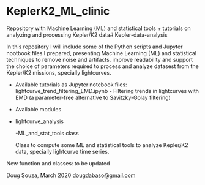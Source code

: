 # KeplerK2_ML_clinic
Repository with Machine Learning (ML) and statistical tools + tutorials on analyzing and processing Kepler/K2 data# Kepler-data-analysis

In this repository I will include some of the Python scripts and Jupyter nootbook files I prepared, presenting Machine Learning (ML) and statistical techniques to remove noise and artifacts, improve readability and support the choice of parameters required to process and analyze datasest from the Kepler/K2 missions, specially lightcurves.  

* Available tutorials as Jupyter notebook files:
lightcurve_trend_filtering_EMD.ipynb - Filtering trends in lightcurves with EMD (a parameter-free alternative to Savitzky-Golay filtering)

* Available modules

- lightcurve_analysis

  -ML_and_stat_tools class
  
  Class to compute some ML and statistical tools to analyze Kepler/K2 data, specially lightcurve time series.
    
New function and classes: to be updated

Doug Souza, March 2020
dougdabaso@gmail.com

